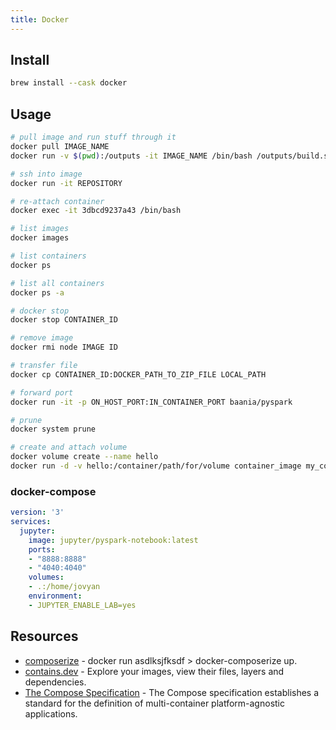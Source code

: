 ```yaml
---
title: Docker
---
```


## Install

```bash
brew install --cask docker
```

## Usage

```bash
# pull image and run stuff through it
docker pull IMAGE_NAME
docker run -v $(pwd):/outputs -it IMAGE_NAME /bin/bash /outputs/build.sh

# ssh into image
docker run -it REPOSITORY

# re-attach container
docker exec -it 3dbcd9237a43 /bin/bash

# list images
docker images

# list containers
docker ps

# list all containers
docker ps -a

# docker stop
docker stop CONTAINER_ID

# remove image
docker rmi node IMAGE ID

# transfer file
docker cp CONTAINER_ID:DOCKER_PATH_TO_ZIP_FILE LOCAL_PATH

# forward port
docker run -it -p ON_HOST_PORT:IN_CONTAINER_PORT baania/pyspark

# prune
docker system prune

# create and attach volume
docker volume create --name hello
docker run -d -v hello:/container/path/for/volume container_image my_command
```

### docker-compose

```yaml
version: '3'
services:
  jupyter:
    image: jupyter/pyspark-notebook:latest
    ports:
    - "8888:8888"
    - "4040:4040"
    volumes:
    - .:/home/jovyan
    environment:
    - JUPYTER_ENABLE_LAB=yes
```

## Resources

- [composerize](https://www.composerize.com) - docker run asdlksjfksdf > docker-composerize up.
- [contains.dev](https://contains.dev/) - Explore your images, view their files, layers and dependencies.
- [The Compose Specification](https://github.com/compose-spec/compose-spec/blob/master/spec.md) - The Compose specification establishes a standard for the definition of multi-container platform-agnostic applications.
